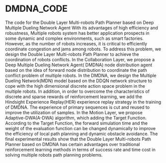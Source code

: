 # DMDNA_CODE
The code for the Double Layer Multi-robots Path Planner based on Deep Multiple Dueling Network Agent
With its advantages of high efficiency and robustness, Multiple robots system has better application prospects in 
some dynamic and complex environments, such as smart factories. However, as the number of robots increases, 
it is critical to efficiently coordinate congestion and jams among robots. To address this problem, we design the 
Double Layer Multi-robots Path Planner to achieve the coordination of robots conflicts. In the Collaboration Layer, 
we propose a Deep Multiple Dueling Network Agent( DMDNA) node distribution agent based on the idea of forward 
node distribution to coordinate the path conflict problem of multiple robots. In the DMDNA, we design the Multiple 
Dueling Network(MDN) model based on the DDQN network structure to cope with the high dimensional discrete 
action space problem in the multiple robots. In addition, in order to overcome the characteristics of discrete and 
sparse rewards of reinforcement learning, we add the Hindsight Experience Replay(HER) experience replay strategy 
in the training of DMDNA. The experience of primary sequences is cut and reused to improve the utilization of samples. 
In the Motion Layer, we propose Adaptive-DWA(A-DWA) algorithm, which adding the Target Function. 
According to the Target Function, the forward simulation time and the weight of the evaluation function 
can be changed dynamically to improve the efficiency of local path planning and dynamic obstacle avoidance. 
The final experimental results show that the Double Layer Multi-robots Path Planner based on DMDNA has certain 
advantages over traditional reinforcement learning methods in terms of success rate and time cost in solving multiple
robots path planning problems.